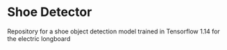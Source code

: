 # Shoe Detector

Repository for a shoe object detection model trained in Tensorflow 1.14 for the electric longboard
